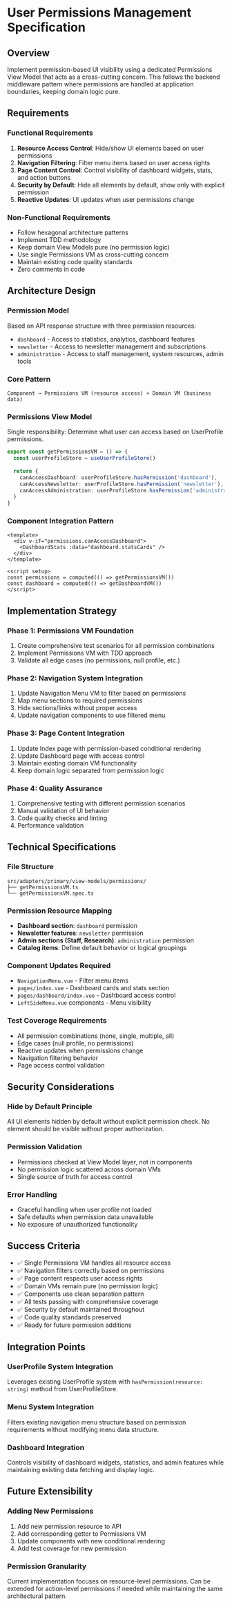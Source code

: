 # User Permissions Management Specification

## Overview
Implement permission-based UI visibility using a dedicated Permissions View Model that acts as a cross-cutting concern. This follows the backend middleware pattern where permissions are handled at application boundaries, keeping domain logic pure.

## Requirements

### Functional Requirements
1. **Resource Access Control**: Hide/show UI elements based on user permissions
2. **Navigation Filtering**: Filter menu items based on user access rights
3. **Page Content Control**: Control visibility of dashboard widgets, stats, and action buttons
4. **Security by Default**: Hide all elements by default, show only with explicit permission
5. **Reactive Updates**: UI updates when user permissions change

### Non-Functional Requirements
- Follow hexagonal architecture patterns
- Implement TDD methodology
- Keep domain View Models pure (no permission logic)
- Use single Permissions VM as cross-cutting concern
- Maintain existing code quality standards
- Zero comments in code

## Architecture Design

### Permission Model
Based on API response structure with three permission resources:
- `dashboard` - Access to statistics, analytics, dashboard features
- `newsletter` - Access to newsletter management and subscriptions  
- `administration` - Access to staff management, system resources, admin tools

### Core Pattern
```
Component → Permissions VM (resource access) + Domain VM (business data)
```

### Permissions View Model
Single responsibility: Determine what user can access based on UserProfile permissions.

```typescript
export const getPermissionsVM = () => {
  const userProfileStore = useUserProfileStore()
  
  return {
    canAccessDashboard: userProfileStore.hasPermission('dashboard'),
    canAccessNewsletter: userProfileStore.hasPermission('newsletter'),
    canAccessAdministration: userProfileStore.hasPermission('administration')
  }
}
```

### Component Integration Pattern
```vue
<template>
  <div v-if="permissions.canAccessDashboard">
    <DashboardStats :data="dashboard.statsCards" />
  </div>
</template>

<script setup>
const permissions = computed(() => getPermissionsVM())
const dashboard = computed(() => getDashboardVM())
</script>
```

## Implementation Strategy

### Phase 1: Permissions VM Foundation
1. Create comprehensive test scenarios for all permission combinations
2. Implement Permissions VM with TDD approach
3. Validate all edge cases (no permissions, null profile, etc.)

### Phase 2: Navigation System Integration
1. Update Navigation Menu VM to filter based on permissions
2. Map menu sections to required permissions
3. Hide sections/links without proper access
4. Update navigation components to use filtered menu

### Phase 3: Page Content Integration
1. Update Index page with permission-based conditional rendering
2. Update Dashboard page with access control
3. Maintain existing domain VM functionality
4. Keep domain logic separated from permission logic

### Phase 4: Quality Assurance
1. Comprehensive testing with different permission scenarios
2. Manual validation of UI behavior
3. Code quality checks and linting
4. Performance validation

## Technical Specifications

### File Structure
```
src/adapters/primary/view-models/permissions/
├── getPermissionsVM.ts
└── getPermissionsVM.spec.ts
```

### Permission Resource Mapping
- **Dashboard section**: `dashboard` permission
- **Newsletter features**: `newsletter` permission
- **Admin sections (Staff, Research)**: `administration` permission
- **Catalog items**: Define default behavior or logical groupings

### Component Updates Required
- `NavigationMenu.vue` - Filter menu items
- `pages/index.vue` - Dashboard cards and stats section
- `pages/dashboard/index.vue` - Dashboard access control
- `LeftSideMenu.vue` components - Menu visibility

### Test Coverage Requirements
- All permission combinations (none, single, multiple, all)
- Edge cases (null profile, no permissions)
- Reactive updates when permissions change
- Navigation filtering behavior
- Page access control validation

## Security Considerations

### Hide by Default Principle
All UI elements hidden by default without explicit permission check. No element should be visible without proper authorization.

### Permission Validation
- Permissions checked at View Model layer, not in components
- No permission logic scattered across domain VMs
- Single source of truth for access control

### Error Handling
- Graceful handling when user profile not loaded
- Safe defaults when permission data unavailable
- No exposure of unauthorized functionality

## Success Criteria
- ✅ Single Permissions VM handles all resource access
- ✅ Navigation filters correctly based on permissions
- ✅ Page content respects user access rights
- ✅ Domain VMs remain pure (no permission logic)
- ✅ Components use clean separation pattern
- ✅ All tests passing with comprehensive coverage
- ✅ Security by default maintained throughout
- ✅ Code quality standards preserved
- ✅ Ready for future permission additions

## Integration Points

### UserProfile System Integration
Leverages existing UserProfile system with `hasPermission(resource: string)` method from UserProfileStore.

### Menu System Integration
Filters existing navigation menu structure based on permission requirements without modifying menu data structure.

### Dashboard Integration
Controls visibility of dashboard widgets, statistics, and admin features while maintaining existing data fetching and display logic.

## Future Extensibility

### Adding New Permissions
1. Add new permission resource to API
2. Add corresponding getter to Permissions VM
3. Update components with new conditional rendering
4. Add test coverage for new permission

### Permission Granularity
Current implementation focuses on resource-level permissions. Can be extended for action-level permissions if needed while maintaining the same architectural pattern.